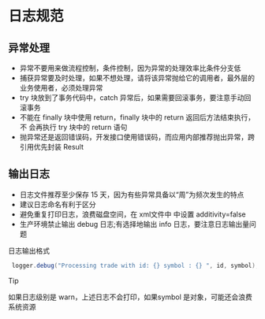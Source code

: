# 日志规范

## 异常处理

- 异常不要用来做流程控制，条件控制，因为异常的处理效率比条件分支低
- 捕获异常要及时处理，如果不想处理，请将该异常抛给它的调用者，最外层的业务使用者，必须处理异常
-  try 块放到了事务代码中，catch 异常后，如果需要回滚事务，要注意手动回滚事务
- 不能在 finally 块中使用 return，finally 块中的 return 返回后方法结束执行，不 会再执行 try 块中的 return 语句
- 抛异常还是返回错误码，开发接口使用错误码，而应用内部推荐抛出异常，跨引用优先封装 Result



## 输出日志

- 日志文件推荐至少保存 15 天，因为有些异常具备以“周”为频次发生的特点
- 建议日志命名有利于区分
- 避免重复打印日志，浪费磁盘空间，在 xml文件中 中设置 additivity=false
- 生产环境禁止输出 debug 日志;有选择地输出 info 日志，要注意日志输出量问题

日志输出格式

```java
 logger.debug("Processing trade with id: {} symbol : {} ", id, symbol);
```

> [!tip]
>
> 如果日志级别是 warn，上述日志不会打印，如果symbol 是对象，可能还会浪费系统资源